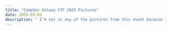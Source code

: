 ```yaml
---
title: "CompSoc Galway CTF 2025 Pictures"
date: 2025-02-03
description: " I'm not in any of the pictures from this event because I was taking them all. Probably should've seen that coming..."
---
```


